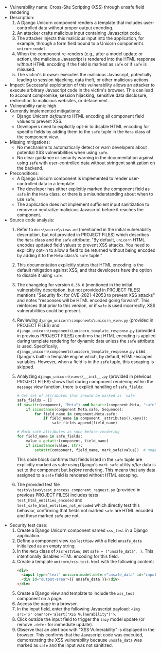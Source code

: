- Vulnerability name: Cross-Site Scripting (XSS) through unsafe field rendering
- Description:
    1. A Django Unicorn component renders a template that includes user-controlled data without proper output encoding.
    2. An attacker crafts malicious input containing Javascript code.
    3. The attacker injects this malicious input into the application, for example, through a form field bound to a Unicorn component's `unicorn:model`.
    4. When the component re-renders (e.g., after a model update or action), the malicious Javascript is rendered into the HTML response *without* HTML encoding if the field is marked as `safe` or if `safe` is misused.
    5. The victim's browser executes the malicious Javascript, potentially leading to session hijacking, data theft, or other malicious actions.
- Impact: Successful exploitation of this vulnerability allows an attacker to execute arbitrary Javascript code in the victim's browser. This can lead to account compromise, session hijacking, sensitive data disclosure, redirection to malicious websites, or defacement.
- Vulnerability rank: high
- Currently implemented mitigations:
    - Django Unicorn *defaults* to HTML encoding all component field values to prevent XSS.
    - Developers need to explicitly opt-in to disable HTML encoding for specific fields by adding them to the `safe` tuple in the `Meta` class of the component view.
- Missing mitigations:
    - No mechanism to automatically detect or warn developers about potential XSS vulnerabilities when using `safe`.
    - No clear guidance or security warning in the documentation against using `safe` with user-controlled data without stringent sanitization on the backend.
- Preconditions:
    - A Django Unicorn component is implemented to render user-controlled data in a template.
    - The developer has either explicitly marked the component field as `safe` in the `Meta` class, or there is a misunderstanding about when to use `safe`.
    - The application does not implement sufficient input sanitization to remove or neutralize malicious Javascript before it reaches the component.
- Source code analysis:
    1. Refer to `docs\source\views.md` (mentioned in the initial vulnerability description, but not provided in PROJECT FILES) which describes the `Meta` class and the `safe` attribute: "By default, `unicorn` HTML encodes updated field values to prevent XSS attacks. You need to explicitly opt-in to allow a field to be returned without being encoded by adding it to the `Meta` class's `safe` tuple."
    2. This documentation explicitly states that HTML encoding is the default mitigation against XSS, and that developers have the option to disable it using `safe`.
    3. The changelog for version `0.36.0` (mentioned in the initial vulnerability description, but not provided in PROJECT FILES) mentions "Security fix: for CVE-2021-42053 to prevent XSS attacks" and notes "responses will be HTML encoded going forward". This reinforces that prior to this version, or if `safe` is used incorrectly, XSS vulnerabilities could be present.
    4. Reviewing `django_unicorn\components\unicorn_view.py` (provided in PROJECT FILES) and `django_unicorn\components\unicorn_template_response.py` (provided in previous PROJECT FILES) confirms that HTML encoding is applied during template rendering for dynamic data unless the `safe` attribute is used. Specifically, `django_unicorn\components\unicorn_template_response.py` uses Django's built-in template engine which, by default, HTML-escapes variables. However, when a field is in the `safe` tuple, this escaping is skipped.
    5. Analyzing `django_unicorn\views\__init__.py` (provided in previous PROJECT FILES) shows that during component rendering within the `message` view function, there is explicit handling of `safe_fields`:

        ```python
        # Get set of attributes that should be marked as `safe`
        safe_fields = []
        if hasattr(component, "Meta") and hasattr(component.Meta, "safe"):
            if isinstance(component.Meta.safe, Sequence):
                for field_name in component.Meta.safe:
                    if field_name in component._attributes().keys():
                        safe_fields.append(field_name)

        # Mark safe attributes as such before rendering
        for field_name in safe_fields:
            value = getattr(component, field_name)
            if isinstance(value, str):
                setattr(component, field_name, mark_safe(value))  # noqa: S308
        ```
        This code block confirms that fields listed in the `safe` tuple are explicitly marked as safe using Django's `mark_safe` utility *after* data is set to the component but *before* rendering. This means that any data assigned to a `safe` field is rendered without HTML escaping.
    6. The provided test file `tests\views\test_process_component_request.py` (provided in previous PROJECT FILES) includes tests `test_html_entities_encoded` and `test_safe_html_entities_not_encoded` which directly test this behavior, confirming that fields not marked `safe` are HTML encoded and those marked `safe` are not.
- Security test case:
    1. Create a Django Unicorn component named `xss_test` in a Django application.
    2. Define a component view `XssTestView` with a field `unsafe_data` initialized as an empty string.
    3. In the `Meta` class of `XssTestView`, set `safe = ("unsafe_data", )`. This intentionally disables HTML encoding for this field.
    4. Create a template `unicorn/xss-test.html` with the following content:
        ```html
        <div>
          <input type="text" unicorn:model.defer="unsafe_data" id="input-field">
          <div id="output-area">{{ unsafe_data }}</div>
        </div>
        ```
    5. Create a Django view and template to include the `xss_test` component on a page.
    6. Access the page in a browser.
    7. In the input field, enter the following Javascript payload: `<img src='x' onerror='alert("XSS Vulnerability")'>`.
    8. Click outside the input field to trigger the `lazy` model update (or remove `.defer` for immediate update).
    9. Observe that an alert box with "XSS Vulnerability" is displayed in the browser. This confirms that the Javascript code was executed, demonstrating the XSS vulnerability because `unsafe_data` was marked as `safe` and the input was not sanitized.
